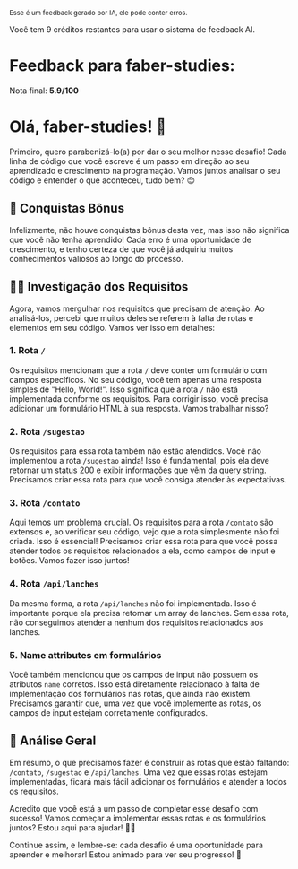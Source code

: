 <sup>Esse é um feedback gerado por IA, ele pode conter erros.</sup>

Você tem 9 créditos restantes para usar o sistema de feedback AI.

# Feedback para faber-studies:

Nota final: **5.9/100**

# Olá, faber-studies! 🚀

Primeiro, quero parabenizá-lo(a) por dar o seu melhor nesse desafio! Cada linha de código que você escreve é um passo em direção ao seu aprendizado e crescimento na programação. Vamos juntos analisar o seu código e entender o que aconteceu, tudo bem? 😊

## 🎉 Conquistas Bônus
Infelizmente, não houve conquistas bônus desta vez, mas isso não significa que você não tenha aprendido! Cada erro é uma oportunidade de crescimento, e tenho certeza de que você já adquiriu muitos conhecimentos valiosos ao longo do processo.

## 🕵️‍♂️ Investigação dos Requisitos
Agora, vamos mergulhar nos requisitos que precisam de atenção. Ao analisá-los, percebi que muitos deles se referem à falta de rotas e elementos em seu código. Vamos ver isso em detalhes:

### 1. **Rota `/`**
Os requisitos mencionam que a rota `/` deve conter um formulário com campos específicos. No seu código, você tem apenas uma resposta simples de "Hello, World!". Isso significa que a rota `/` não está implementada conforme os requisitos. Para corrigir isso, você precisa adicionar um formulário HTML à sua resposta. Vamos trabalhar nisso?

### 2. **Rota `/sugestao`**
Os requisitos para essa rota também não estão atendidos. Você não implementou a rota `/sugestao` ainda! Isso é fundamental, pois ela deve retornar um status 200 e exibir informações que vêm da query string. Precisamos criar essa rota para que você consiga atender às expectativas.

### 3. **Rota `/contato`**
Aqui temos um problema crucial. Os requisitos para a rota `/contato` são extensos e, ao verificar seu código, vejo que a rota simplesmente não foi criada. Isso é essencial! Precisamos criar essa rota para que você possa atender todos os requisitos relacionados a ela, como campos de input e botões. Vamos fazer isso juntos!

### 4. **Rota `/api/lanches`**
Da mesma forma, a rota `/api/lanches` não foi implementada. Isso é importante porque ela precisa retornar um array de lanches. Sem essa rota, não conseguimos atender a nenhum dos requisitos relacionados aos lanches.

### 5. **Name attributes em formulários**
Você também mencionou que os campos de input não possuem os atributos `name` corretos. Isso está diretamente relacionado à falta de implementação dos formulários nas rotas, que ainda não existem. Precisamos garantir que, uma vez que você implemente as rotas, os campos de input estejam corretamente configurados.

## 🌈 Análise Geral
Em resumo, o que precisamos fazer é construir as rotas que estão faltando: `/contato`, `/sugestao` e `/api/lanches`. Uma vez que essas rotas estejam implementadas, ficará mais fácil adicionar os formulários e atender a todos os requisitos.

Acredito que você está a um passo de completar esse desafio com sucesso! Vamos começar a implementar essas rotas e os formulários juntos? Estou aqui para ajudar! 💪✨

Continue assim, e lembre-se: cada desafio é uma oportunidade para aprender e melhorar! Estou animado para ver seu progresso! 🚀